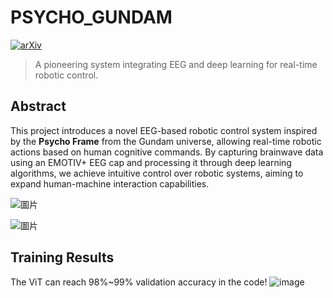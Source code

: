 # PSYCHO_GUNDAM
[![arXiv](https://img.shields.io/badge/arXiv-2402.15761-b31b1b.svg?style=flat-square)](https://arxiv.org/abs/2411.06414) 
> A pioneering system integrating EEG and deep learning for real-time robotic control.

## Abstract
This project introduces a novel EEG-based robotic control system inspired by the **Psycho Frame** from the Gundam universe, allowing real-time robotic actions based on human cognitive commands. By capturing brainwave data using an EMOTIV+ EEG cap and processing it through deep learning algorithms, we achieve intuitive control over robotic systems, aiming to expand human-machine interaction capabilities.


![圖片](https://github.com/user-attachments/assets/a180608f-65ae-4866-a82d-3380dfe38359)

![圖片](https://github.com/user-attachments/assets/f9412764-4bf7-4932-ba06-d1e12c8f88cd)

## Training Results
The ViT can reach 98%~99% validation accuracy in the code!
![image](https://github.com/user-attachments/assets/382aca5e-ef51-42ac-9de5-e5a1016acaff)
